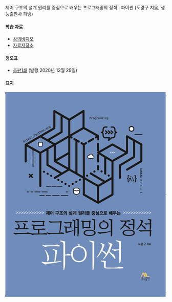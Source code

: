 제어 구조의 설계 원리를 중심으로 배우는 프로그래밍의 정석 : 파이썬 (도경구 지음, 생능출판사 펴냄)

#### [학습 자료](https://github.com/Doggzone/pppython)
- [강의비디오](https://youtube.com/playlist?list=PL0UNsS2daHTyoDTctKpITfbW1UtR5ig6L)
- [자료저장소](https://github.com/Doggzone/pppython)

#### 정오표
- [초판1쇄](errata/초판1쇄오타목록.pdf) (발행 2020년 12월 29일)

#### 표지
![cover](pic/cover.png)
